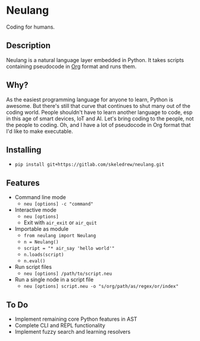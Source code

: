 # Neulang
Coding for humans.

## Description
Neulang is a natural language layer embedded in Python. It takes scripts containing pseudocode in [Org](http://orgmode.org/) format and runs them.

## Why?
As the easiest programming language for anyone to learn, Python is awesome.
But there's still that curve that continues to shut many out of the coding world.
People shouldn't have to learn another language to code, esp in this age of smart devices, IoT and AI.
Let's bring coding to the people, not the people to coding.
Oh, and I have a lot of pseudocode in Org format that I'd like to make executable.

## Installing
* `pip install git+https://gitlab.com/skeledrew/neulang.git`

## Features
* Command line mode
  * `neu [options] -c "command"`
* Interactive mode
  * `neu [options]`
  * Exit with `air_exit` or `air_quit`
* Importable as module
  * `from neulang import Neulang`
  * `n = Neulang()`
  * `script = "* air_say 'hello world'"`
  * `n.loads(script)`
  * `n.eval()`
* Run script files
  * `neu [options] /path/to/script.neu`
* Run a single node in a script file
  * `neu [options] script.neu -o "s/org/path/as/regex/or/index"`

## To Do
* Implement remaining core Python features in AST
* Complete CLI and REPL functionality
* Implement fuzzy search and learning resolvers
